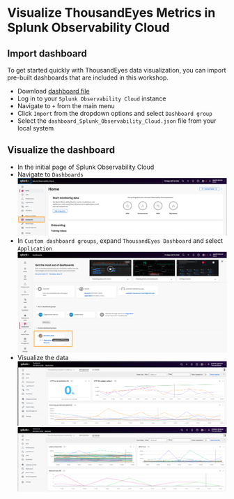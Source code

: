 
# Visualize ThousandEyes Metrics in Splunk Observability Cloud

## Import dashboard

To get started quickly with ThousandEyes data visualization, you can import pre-built dashboards that are included in this workshop.

- Download [dashboard file](https://github.com/antonjim-te/thousandeyes-splunk-integrations-workshop/blob/main/dashboards/dashboard_Splunk_Observability_Cloud.json)
- Log in to your `Splunk Observability Cloud` instance
- Navigate to `+` from the main menu
- Click `Import` from the dropdown options and select `Dashboard group`
- Select the `dashboard_Splunk_Observability_Cloud.json` file from your local system


## Visualize the dashboard

- In the initial page of Splunk Observability Cloud
- Navigate to `Dashboards`
![dashboards](../img/splunk_observability/dashboard.png)
- In `Custom dashboard groups`, expand `ThousandEyes Dashboard` and select `Application`
![dashboard](../img/splunk_observability/dashboardDEVWKS.png)
- Visualize the data
![Dashboard Application](../img/splunk_observability/dashboardApplication.png)
![Dashboard Network](../img/splunk_observability/dashboardNetwork.png)
